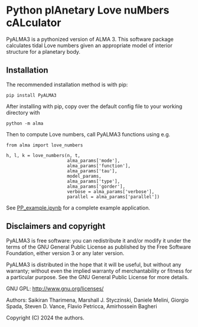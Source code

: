 # Python plAnetary Love nuMbers cALculator
PyALMA3 is a pythonized version of ALMA 3. This software package calculates tidal Love numbers given an appropriate model of interior structure for a planetary body.

## Installation

The recommended installation method is with pip:

`pip install PyALMA3`

After installing with pip, copy over the default config file to your working directory with

`python -m alma`

Then to compute Love numbers, call PyALMA3 functions using e.g.

```
from alma import love_numbers

h, l, k = love_numbers(n, t, 
                       alma_params['mode'], 
                       alma_params['function'],
                       alma_params['tau'],
                       model_params,
                       alma_params['type'],
                       alma_params['gorder'],
                       verbose = alma_params['verbose'],
                       parallel = alma_params['parallel'])
```

See [PP_example.ipynb](https://github.com/drsaikirant88/PyALMA3/blob/main/PP_example.ipynb) for a complete example application.

## Disclaimers and copyright

PyALMA3 is free software: you can redistribute it and/or modify it under the terms of the GNU General Public License as published by the Free Software Foundation, either version 3 or any later version.

PyALMA3 is distributed in the hope that it will be useful, but without any warranty; without even the implied warranty of merchantability or fitness for a particular purpose. See the GNU General Public License for more details.

GNU GPL: http://www.gnu.org/licenses/

Authors: Saikiran Tharimena, Marshall J. Styczinski, Daniele Melini, Giorgio Spada, Steven D. Vance, Flavio Petricca, Amirhossein Bagheri

Copyright (C) 2024 the authors.

